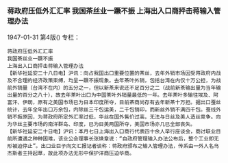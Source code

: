 ### 蒋政府压低外汇汇率  我国茶丝业一蹶不振  上海出入口商抨击蒋输入管理办法

1947-01-31
第4版()
专栏：

    蒋政府压低外汇汇率
    我国茶丝业一蹶不振
    上海出入口商抨击蒋输入管理办法
    【新华社延安二十八日电】沪讯：向占我国出口重要位置的茶丝，去年外销市场因受蒋政府内战及不合理的经济政策束缚，均呈一蹶不振现象。去年茶叶外销，包括台湾在内仅十万公担，为战前外销量（台湾不在内）的五分之一，但以新茶来说还不足百分之二（战前新茶输出量为当年输出量的百分之八十），故去年茶叶出口为中国茶叶外销量最低的一年。去年茶叶多输往埃及、阿富汗、伊朗，原有之美国市场已为日本印度所夺，目前茶商尚存有去年新茶十万担。据出口蚕丝统计，去年全年出口万余包，内除丝三千包运美，二千包销印，而新丝外销不满四千包。蚕线外销不振原因，为蒋政府所定外汇率过低，华丝在国外售价过高，无法与日丝及美人造丝竞争。向为华丝主要市场的南洋群岛、印度，已为日美两国所夺，美国市场亦几已全部丧失。
    【新华社延安二十日电】沪讯：本月七日上海出入口商行代表四十余人举行座谈会，商讨联业目前所遭遇之种种困难，该业公会理事长张焕章说：“自政府管理输入办法公布后，整个工业即无形被迫停止”。出口业巨子向文汇报记者谈称：蒋政府颁布之输入管理办法，传系由一外人名乌杰斯者主持起草，故此项办法无形中保护洋商压迫华商。
